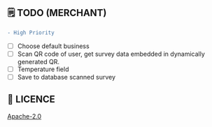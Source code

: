 ## 🗒️ TODO (MERCHANT)

```diff
- High Priority
```

- [ ] Choose default business
- [ ] Scan QR code of user, get survey data embedded in dynamically generated QR.
- [ ] Temperature field 
- [ ] Save to database scanned survey

## 🔖 LICENCE
[Apache-2.0](https://github.com/JideGuru/FlutterEbookApp/blob/master/LICENSE)
